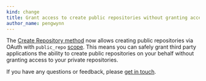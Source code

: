 ```yaml
---
kind: change
title: Grant access to create public repositories without granting access to private repositories
author_name: pengwynn
---
```


The [Create Repository method][api] now allows creating public repositories via
OAuth with `public_repo` [scope][].  This means you can safely grant third
party applications the ability to create public repositories on your behalf
without granting access to your private repositories.

If you have any questions or feedback, please [get in touch][contact].

[contact]: https://github.com/contact?form[subject]=API+create+repositories+with+public_repo+scope
[api]: /v3/repos/#create
[scope]: /v3/oauth/#scopes
